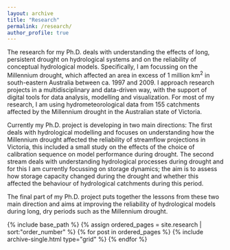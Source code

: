 ```yaml
---
layout: archive
title: "Research"
permalink: /research/
author_profile: true
---
```


The research for my Ph.D. deals with understanding the effects of long, persistent drought on hydrological systems and on the reliability of conceptual hydrological models.
Specifically, I am focussing on the Millennium drought, which affected an area in excess of 1 million km<sup>2</sup> in south-eastern Australia between ca. 1997 and 2009.
I approach research projects in a multidisciplinary and data-driven way, with the support of digital tools for data analysis, modelling and visualization.
For most of my research, I am using hydrometeorological data from 155 catchments affected by the Millennium drought in the Australian state of Victoria.

Currently my Ph.D. project is developing in two main directions:
The first deals with hydrological modelling and focuses on understanding how the Millennium drought affected the reliability of streamflow projections in Victoria, this included a small study on the effects of the choice of calibration sequence on model performance during drought. The second stream deals with understanding hydrological processes during drought and for this I am currently focussing on storage dynamics; the aim is to assess how storage capacity changed during the drought and whether this affected the behaviour of hydrological catchments during this period.

The final part of my Ph.D. project puts together the lessons from these two main direction and aims at improving the reliability of hydrological models during long, dry periods such as the Millennium drought.


{% include base_path %}
{% assign ordered_pages = site.research | sort:"order_number" %}
{% for post in ordered_pages %} {% include archive-single.html type="grid" %} {% endfor %}

